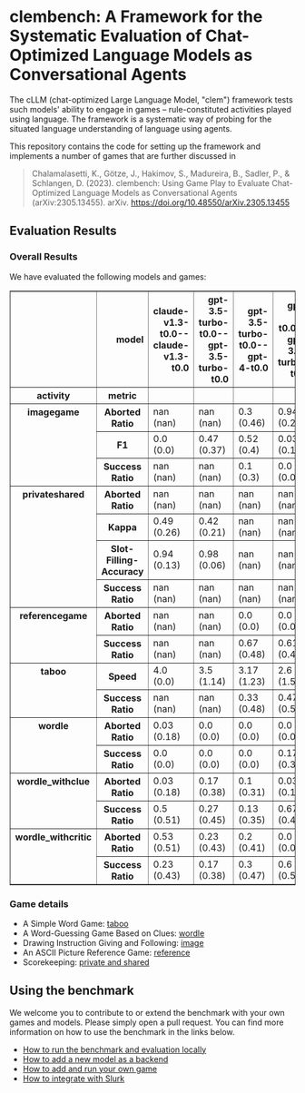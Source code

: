 # clembench: A Framework for the Systematic Evaluation of Chat-Optimized Language Models as Conversational Agents

The cLLM (chat-optimized Large Language Model, "clem") framework tests such models' ability to engage in games – rule-constituted activities played using language.
The framework is a systematic way of probing for the situated language understanding of language using agents.

This repository contains the code for setting up the framework and implements a number of games that are further discussed in 

> Chalamalasetti, K., Götze, J., Hakimov, S., Madureira, B., Sadler, P., & Schlangen, D. (2023). clembench: Using Game Play to Evaluate Chat-Optimized Language Models as Conversational Agents (arXiv:2305.13455). arXiv. https://doi.org/10.48550/arXiv.2305.13455

## Evaluation Results

### Overall Results

We have evaluated the following models and games:

<table border="1" class="dataframe">
    <thead>
    <tr style="text-align: right;">
        <th></th>
        <th>model</th>
        <th>claude-v1.3-t0.0--claude-v1.3-t0.0</th>
        <th>gpt-3.5-turbo-t0.0--gpt-3.5-turbo-t0.0</th>
        <th>gpt-3.5-turbo-t0.0--gpt-4-t0.0</th>
        <th>gpt-4-t0.0--gpt-3.5-turbo-t0.0</th>
        <th>gpt-4-t0.0--gpt-4-t0.0</th>
        <th>luminous-supreme-t0.0--luminous-supreme-t0.0</th>
        <th>text-davinci-003-t0.0--text-davinci-003-t0.0</th>
    </tr>
    <tr>
        <th>activity</th>
        <th>metric</th>
        <th></th>
        <th></th>
        <th></th>
        <th></th>
        <th></th>
        <th></th>
        <th></th>
    </tr>
    </thead>
    <tbody>
    <tr>
        <th rowspan="3" valign="top">imagegame</th>
        <th>Aborted Ratio</th>
        <td>nan (nan)</td>
        <td>nan (nan)</td>
        <td>0.3 (0.46)</td>
        <td>0.94 (0.23)</td>
        <td>0.94 (0.23)</td>
        <td>nan (nan)</td>
        <td>nan (nan)</td>
    </tr>
    <tr>
        <th>F1</th>
        <td>0.0 (0.0)</td>
        <td>0.47 (0.37)</td>
        <td>0.52 (0.4)</td>
        <td>0.03 (0.15)</td>
        <td>0.06 (0.23)</td>
        <td>0.0 (0.0)</td>
        <td>0.34 (0.29)</td>
    </tr>
    <tr>
        <th>Success Ratio</th>
        <td>nan (nan)</td>
        <td>nan (nan)</td>
        <td>0.1 (0.3)</td>
        <td>0.0 (0.0)</td>
        <td>0.06 (0.23)</td>
        <td>nan (nan)</td>
        <td>nan (nan)</td>
    </tr>
    <tr>
        <th rowspan="4" valign="top">privateshared</th>
        <th>Aborted Ratio</th>
        <td>nan (nan)</td>
        <td>nan (nan)</td>
        <td>nan (nan)</td>
        <td>nan (nan)</td>
        <td>0.0 (0.0)</td>
        <td>nan (nan)</td>
        <td>nan (nan)</td>
    </tr>
    <tr>
        <th>Kappa</th>
        <td>0.49 (0.26)</td>
        <td>0.42 (0.21)</td>
        <td>nan (nan)</td>
        <td>nan (nan)</td>
        <td>0.68 (0.12)</td>
        <td>0.2 (0.16)</td>
        <td>0.12 (0.21)</td>
    </tr>
    <tr>
        <th>Slot-Filling-Accuracy</th>
        <td>0.94 (0.13)</td>
        <td>0.98 (0.06)</td>
        <td>nan (nan)</td>
        <td>nan (nan)</td>
        <td>0.95 (0.11)</td>
        <td>0.77 (0.31)</td>
        <td>0.96 (0.08)</td>
    </tr>
    <tr>
        <th>Success Ratio</th>
        <td>nan (nan)</td>
        <td>nan (nan)</td>
        <td>nan (nan)</td>
        <td>nan (nan)</td>
        <td>0.0 (0.0)</td>
        <td>nan (nan)</td>
        <td>nan (nan)</td>
    </tr>
    <tr>
        <th rowspan="2" valign="top">referencegame</th>
        <th>Aborted Ratio</th>
        <td>nan (nan)</td>
        <td>nan (nan)</td>
        <td>0.0 (0.0)</td>
        <td>0.0 (0.0)</td>
        <td>0.0 (0.0)</td>
        <td>nan (nan)</td>
        <td>nan (nan)</td>
    </tr>
    <tr>
        <th>Success Ratio</th>
        <td>nan (nan)</td>
        <td>nan (nan)</td>
        <td>0.67 (0.48)</td>
        <td>0.61 (0.49)</td>
        <td>0.75 (0.44)</td>
        <td>nan (nan)</td>
        <td>nan (nan)</td>
    </tr>
    <tr>
        <th rowspan="2" valign="top">taboo</th>
        <th>Speed</th>
        <td>4.0 (0.0)</td>
        <td>3.5 (1.14)</td>
        <td>3.17 (1.23)</td>
        <td>2.6 (1.52)</td>
        <td>2.6 (1.43)</td>
        <td>4.0 (0.0)</td>
        <td>3.9 (0.55)</td>
    </tr>
    <tr>
        <th>Success Ratio</th>
        <td>nan (nan)</td>
        <td>nan (nan)</td>
        <td>0.33 (0.48)</td>
        <td>0.47 (0.51)</td>
        <td>0.53 (0.51)</td>
        <td>nan (nan)</td>
        <td>nan (nan)</td>
    </tr>
    <tr>
        <th rowspan="2" valign="top">wordle</th>
        <th>Aborted Ratio</th>
        <td>0.03 (0.18)</td>
        <td>0.0 (0.0)</td>
        <td>0.0 (0.0)</td>
        <td>0.0 (0.0)</td>
        <td>0.0 (0.0)</td>
        <td>0.0 (0.0)</td>
        <td>0.43 (0.5)</td>
    </tr>
    <tr>
        <th>Success Ratio</th>
        <td>0.0 (0.0)</td>
        <td>0.0 (0.0)</td>
        <td>0.0 (0.0)</td>
        <td>0.17 (0.38)</td>
        <td>0.2 (0.41)</td>
        <td>0.0 (0.0)</td>
        <td>0.0 (0.0)</td>
    </tr>
    <tr>
        <th rowspan="2" valign="top">wordle_withclue</th>
        <th>Aborted Ratio</th>
        <td>0.03 (0.18)</td>
        <td>0.17 (0.38)</td>
        <td>0.1 (0.31)</td>
        <td>0.03 (0.18)</td>
        <td>0.0 (0.0)</td>
        <td>0.93 (0.25)</td>
        <td>0.63 (0.49)</td>
    </tr>
    <tr>
        <th>Success Ratio</th>
        <td>0.5 (0.51)</td>
        <td>0.27 (0.45)</td>
        <td>0.13 (0.35)</td>
        <td>0.67 (0.48)</td>
        <td>0.67 (0.48)</td>
        <td>0.0 (0.0)</td>
        <td>0.23 (0.43)</td>
    </tr>
    <tr>
        <th rowspan="2" valign="top">wordle_withcritic</th>
        <th>Aborted Ratio</th>
        <td>0.53 (0.51)</td>
        <td>0.23 (0.43)</td>
        <td>0.2 (0.41)</td>
        <td>0.0 (0.0)</td>
        <td>0.0 (0.0)</td>
        <td>0.9 (0.31)</td>
        <td>0.73 (0.45)</td>
    </tr>
    <tr>
        <th>Success Ratio</th>
        <td>0.23 (0.43)</td>
        <td>0.17 (0.38)</td>
        <td>0.3 (0.47)</td>
        <td>0.6 (0.5)</td>
        <td>0.63 (0.49)</td>
        <td>0.0 (0.0)</td>
        <td>0.2 (0.41)</td>
    </tr>
    </tbody>
</table>

### Game details

- A Simple Word Game: [taboo](docs/taboo.md)
- A Word-Guessing Game Based on Clues: [wordle](docs/wordle.md)
- Drawing Instruction Giving and Following: [image](docs/image.md)
- An ASCII Picture Reference Game: [reference](docs/reference.md)
- Scorekeeping: [private and shared](docs/privateshared.md)

## Using the benchmark

We welcome you to contribute to or extend the benchmark with your own games and models. 
Please simply open a pull request. You can find more information on how to use the benchmark in the links below.

- [How to run the benchmark and evaluation locally](docs/howto_run_benchmark.md)
- [How to add a new model as a backend](docs/howto_add_backend.md)
- [How to add and run your own game](docs/howto_add_games.md)
- [How to integrate with Slurk](docs/howto_slurk.md)
